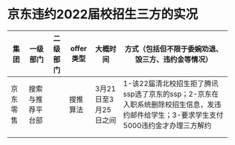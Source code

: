 # 京东违约2022届校招生三方的实况





| 集团     | 一级部门         | 二级部门 | offer类型   | 大概时间             | 方式（包括但不限于委婉劝退、毁三方、违约金等情况）           |
| -------- | ---------------- | -------- | -------- | -------------------- | ------------------------------------------------------------ |
| 京东零售 | 搜索与推荐平台部 |          | 搜推算法 | 3月21日至3月25日之间 | 1-该22届清北校招生拒了腾讯ssp选了京东的ssp；2-京东在入职系统删除校招生信息，发违约邮件给学生；3-要求学生支付5000违约金才办理三方解约 |
|          |                  |          |          |                      |                                                              |
|          |                  |          |          |                      |                                                              |



## 
